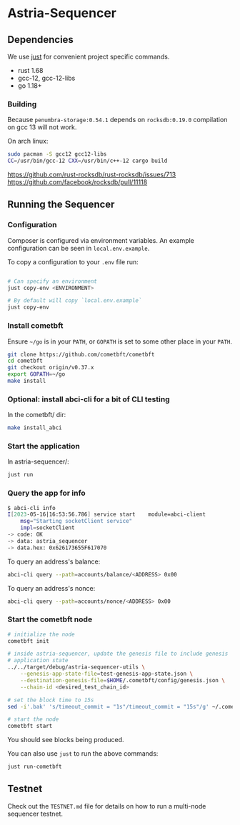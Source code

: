 # Astria-Sequencer

## Dependencies

We use [just](https://just.systems/man/en/chapter_4.html) for convenient project
specific commands.

- rust 1.68
- gcc-12, gcc-12-libs
- go 1.18+

### Building

Because `penumbra-storage:0.54.1` depends on `rocksdb:0.19.0` compilation on gcc
13 will not work.

On arch linux:

```sh
sudo pacman -S gcc12 gcc12-libs
CC=/usr/bin/gcc-12 CXX=/usr/bin/c++-12 cargo build
```

<https://github.com/rust-rocksdb/rust-rocksdb/issues/713>
<https://github.com/facebook/rocksdb/pull/11118>

## Running the Sequencer

### Configuration

Composer is configured via environment variables. An example configuration can
be seen in `local.env.example`.

To copy a configuration to your `.env` file run:

```sh

# Can specify an environment
just copy-env <ENVIRONMENT>

# By default will copy `local.env.example`
just copy-env
```

### Install cometbft

Ensure `~/go` is in your `PATH`, or `GOPATH` is set to some other place in your
`PATH`.

```sh
git clone https://github.com/cometbft/cometbft
cd cometbft
git checkout origin/v0.37.x
export GOPATH=~/go
make install
```

### Optional: install abci-cli for a bit of CLI testing

In the cometbft/ dir:

```sh
make install_abci
```

### Start the application

In astria-sequencer/:

```sh
just run
```

### Query the app for info

```sh
$ abci-cli info
I[2023-05-16|16:53:56.786] service start    module=abci-client
    msg="Starting socketClient service"
    impl=socketClient
-> code: OK
-> data: astria_sequencer
-> data.hex: 0x626173655F617070
```

To query an address's balance:

```sh
abci-cli query --path=accounts/balance/<ADDRESS> 0x00
```

To query an address's nonce:

```sh
abci-cli query --path=accounts/nonce/<ADDRESS> 0x00
```

### Start the cometbft node

```sh
# initialize the node
cometbft init

# inside astria-sequencer, update the genesis file to include genesis
# application state
../../target/debug/astria-sequencer-utils \
    --genesis-app-state-file=test-genesis-app-state.json \
    --destination-genesis-file=$HOME/.cometbft/config/genesis.json \
    --chain-id <desired_test_chain_id>

# set the block time to 15s
sed -i'.bak' 's/timeout_commit = "1s"/timeout_commit = "15s"/g' ~/.cometbft/config/config.toml

# start the node
cometbft start
```

You should see blocks being produced.

You can also use `just` to run the above commands:

```sh
just run-cometbft
```

## Testnet

Check out the `TESTNET.md` file for details on how to run a multi-node sequencer
testnet.
